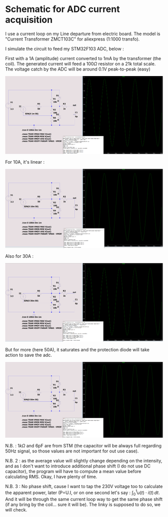 # Schematic for ADC current acquisition

I use a current loop on my Line departure from electric board. The model is "Current Transformer ZMCT103C" for aliexpress (1:1000 transfo).

I simulate the circuit to feed my STM32F103 ADC, below :

First with a 1A (amplitude) current converted to 1mA by the transformer (the coil). The generated current will feed a $100\Omega$ resistor on a 21k total scale. The voltage catch by the ADC will be around 0.1V peak-to-peak (easy)

![1A](./coil_1A_amp_res_scale_adc.PNG)

For 10A, it's linear :

![10A](./coil_10A_amp_res_scale_adc.PNG)

Also for 30A :

![30A](./coil_30A_amp_res_scale_adc.PNG)

But for more (here 50A), it saturates and the protection diode will take action to save the adc.

![50A](./coil_50A_amp_res_scale_adc.PNG)

N.B. : $1k\Omega$ and 6pF are from STM (the capacitor will be always full regarding 50Hz signal, so those values are not important for out use case).

N.B. 2 : as the average value will slightly change depending on the intensity, and as I don't want to introduce additional phase shift (I do not use DC capacitor), the program will have to compute a mean value before calculating RMS. Okay, I have plenty of time.

N.B. 3 : No phase shift, cause I want to tap the 230V voltage too to calculate the apparent power, later (P=U.I, or on one second let's say : $\int_0^1 u(t) \cdot i(t) \, dt$. And it will be through the same current loop way to get the same phase shift (if any bring by the coil... sure it will be). The linky is supposed to do so, we will check.

